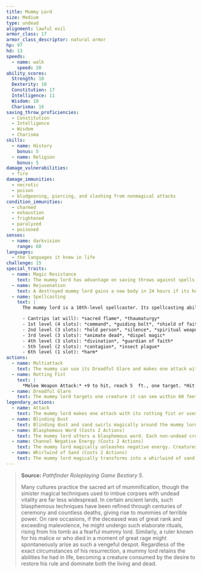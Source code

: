 ```yaml
---
title: Mummy Lord
size: Medium
type: undead
alignment: lawful evil
armor_class: 17
armor_class_descriptor: natural armor
hp: 97
hd: 13
speeds:
  - name: walk
    speed: 20
ability_scores:
  Strength: 18
  Dexterity: 10
  Constitution: 17
  Intelligence: 11
  Wisdom: 18
  Charisma: 16
saving_throw_proficiencies:
  - Constitution
  - Intelligence
  - Wisdom
  - Charisma
skills:
  - name: History
    bonus: 5
  - name: Religion
    bonus: 5
damage_vulnerabilities:
  - fire
damage_immunities:
  - necrotic
  - poison
  - bludgeoning, piercing, and slashing from nonmagical attacks
condition_immunities:
  - charmed
  - exhaustion
  - frightened
  - paralyzed
  - poisoned
senses:
  - name: darkvision
    range: 60
languages:
  - the languages it knew in life
challenge: 15
special_traits:
  - name: Magic Resistance
    text: The mummy lord has advantage on saving throws against spells and other magical effects.
  - name: Rejuvenation
    text: A destroyed mummy lord gains a new body in 24 hours if its heart is intact, regaining all its hit points and becoming active again. The new body appears within 5 feet of the mummy lord's heart.
  - name: Spellcasting
    text: |
      The mummy lord is a 10th-level spellcaster. Its spellcasting ability is Wisdom (spell save DC 17, +9 to hit with spell attacks). The mummy lord has the following cleric spells prepared:

      - Cantrips (at will): *sacred flame*, *thaumaturgy*
      - 1st level (4 slots): *command*, *guiding bolt*, *shield of faith*
      - 2nd level (3 slots): *hold person*, *silence*, *spiritual weapon*
      - 3rd level (3 slots): *animate dead*, *dispel magic*
      - 4th level (3 slots): *divination*, *guardian of faith*
      - 5th level (2 slots): *contagion*, *insect plague*
      - 6th level (1 slot): *harm*
actions:
  - name: Multiattack
    text: The mummy can use its Dreadful Glare and makes one attack with its rotting fist.
  - name: Rotting Fist
    text: |
      *Melee Weapon Attack:* +9 to hit, reach 5  ft., one target. *Hit:* 14 (3d6 + 4) bludgeoning damage plus 21 (6d6) necrotic damage. If the target is a creature, it must succeed on a DC 16 Constitution saving throw or be cursed with mummy rot. The cursed target can't regain hit points, and its hit point maximum decreases by 10 (3d6) for every 24 hours that elapse. If the curse reduces the target's hit point maximum to 0, the target dies, and its body turns to dust. The curse lasts until removed by the remove curse spell or other magic.
  - name: Dreadful Glare
    text: The mummy lord targets one creature it can see within 60 feet of it. If the target can see the mummy lord, it must succeed on a DC 16 Wisdom saving throw against this magic or become frightened until the end of the mummy's next turn. If the target fails the saving throw by 5 or more, it is also paralyzed for the same duration. A target that succeeds on the saving throw is immune to the Dreadful Glare of all mummies and mummy lords for the next 24 hours.
legendary_actions:
  - name: Attack
    text: The mummy lord makes one attack with its rotting fist or uses its Dreadful Glare.
  - name: Blinding Dust
    text: Blinding dust and sand swirls magically around the mummy lord. Each creature within 5 feet of the mummy lord must succeed on a DC 16 Constitution saving throw or be blinded until the end of the creature's next turn.
  - name: Blasphemous Word (Costs 2 Actions)
    text: The mummy lord utters a blasphemous word. Each non-undead creature within 10 feet of the mummy lord that can hear the magical utterance must succeed on a DC 16  Constitution saving throw or be stunned until the end of the mummy lord's next turn.
  - name: Channel Negative Energy (Costs 2 Actions)
    text: The mummy lord magically unleashes negative energy. Creatures within 60 feet of the mummy lord, including ones behind barriers and around corners, can't regain hit points until the end of the mummy lord's next turn.
  - name: Whirlwind of Sand (Costs 2 Actions)
    text: The mummy lord magically transforms into a whirlwind of sand, moves up to 60 feet, and reverts to its normal form. While in whirlwind form, the mummy lord is immune to all damage, and it can't be grappled, petrified, knocked prone, restrained, or stunned. Equipment worn or carried by the mummy lord remain in its possession.
---
```


> **Source:** *Pathfinder Roleplaying Game Bestiary 5*.
>
> Many cultures practice the sacred art of mummification, though the sinister magical techniques used to imbue corpses with undead vitality are far less widespread. In certain ancient lands, such blasphemous techniques have been refined through centuries of ceremony and countless deaths, giving rise to mummies of terrible power. On rare occasions, if the deceased was of great rank and exceeding malevolence, he might undergo such elaborate rituals, rising from his tomb as a fearful mummy lord. Similarly, a ruler known for his malice or who died in a moment of great rage might spontaneously arise as such a vengeful despot. Regardless of the exact circumstances of his resurrection, a mummy lord retains the abilities he had in life, becoming a creature consumed by the desire to restore his rule and dominate both the living and dead.
